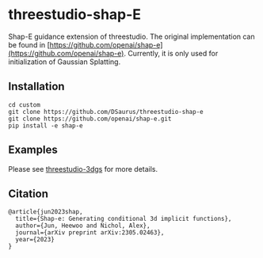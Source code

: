 # threestudio-shap-E
Shap-E guidance extension of threestudio. The original implementation can be found in [https://github.com/openai/shap-e](https://github.com/openai/shap-e). Currently, it is only used for initialization of Gaussian Splatting.

## Installation
```
cd custom
git clone https://github.com/DSaurus/threestudio-shap-e
git clone https://github.com/openai/shap-e.git
pip install -e shap-e
```

## Examples
Please see [threestudio-3dgs](https://github.com/DSaurus/threestudio-3dgs#load-from-ply) for more details.

## Citation
```
@article{jun2023shap,
  title={Shap-e: Generating conditional 3d implicit functions},
  author={Jun, Heewoo and Nichol, Alex},
  journal={arXiv preprint arXiv:2305.02463},
  year={2023}
}
```
